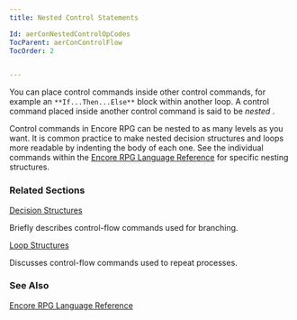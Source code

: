 ```yaml
---
title: Nested Control Statements

Id: aerConNestedControlOpCodes
TocParent: aerConControlFlow
TocOrder: 2


---
```


You can place control commands inside other control commands, for example an ``` **If...Then...Else** ``` block within another loop. A control command placed inside another control command is said to be *nested* . 

Control commands in Encore RPG can be nested to as many levels as you want. It is common practice to make nested decision structures and loops more readable by indenting the body of each one. See the individual commands within the [Encore RPG Language Reference](aerLrfLangRefMain.html) for specific nesting structures. 

### Related Sections

[Decision Structures](aerConDecisionStructures.html)

Briefly describes control-flow commands used for branching.


[Loop Structures](aerConLoopStructures.html)

Discusses control-flow commands used to repeat processes.


### See Also
[Encore RPG Language Reference](aerLrfLangRefMain.html) 
